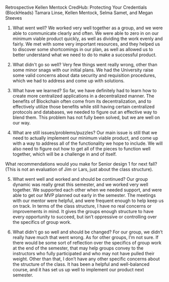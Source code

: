 Retrospective Kellen Mentock
CredHub: Protecting Your Credentials (BlockHeads) Tamara Linse, Kellen Mentock, Selma Samet, and Megan Steeves

1.	What went well?
We worked very well together as a group, and we were able to communicate clearly and often. We were able to zero in on our minimum viable product quickly, as well as dividing the work evenly and fairly. We met with some very important resources, and they helped us to discover some shortcomings in our plan, as well as allowed us to better understand what we need to do to make a successful product.

2.	What didn't go so well?
Very few things went really wrong, other than some minor snags with our initial plans. We had the University raise some valid concerns about data security and requisition procedures, which we had to address and come up with solutions.

3.	What have we learned?
So far, we have definitely had to learn how to create more centralized applications in a decentralized manner. The benefits of Blockchain often come from its decentralization, and to effectively utilize those benefits while still having certain centralized protocols and databases, we needed to figure out an effective way to blend them. This problem has not fully been solved, but we are well on our way.

4.	What are still issues/problems/puzzles?
Our main issue is still that we need to actually implement our minimum viable product, and come up with a way to address all of the functionality we hope to include. We will also need to figure out how to get all of the pieces to function well together, which will be a challenge in and of itself.

What recommendations would you make for Senior design 1 for next fall? (This is not an evaluation of Jim or Lars, just about the class structure).

5.	What went well and worked and should be continued?
Our group dynamic was really great this semester, and we worked very well together. We supported each other when we needed support, and were able to get our MVP planned out early in the semester. The meetings with our mentor were helpful, and were frequent enough to help keep us on track. In terms of the class structure, I have no real concerns or improvements in mind. It gives the groups enough structure to have every opportunity to succeed, but isn’t oppressive or controlling over the specifics of group work.
 
6.	What didn't go so well and should be changed?
For our group, we didn’t really have much that went wrong. As for other groups, I’m not sure. If there would be some sort of reflection over the specifics of group work at the end of the semester, that may help groups convey to the instructors who fully participated and who may not have pulled their weight. Other than that, I don’t have any other specific concerns about the structure of the class. It has been a helpful and well-balanced course, and it has set us up well to implement our product next semester.
